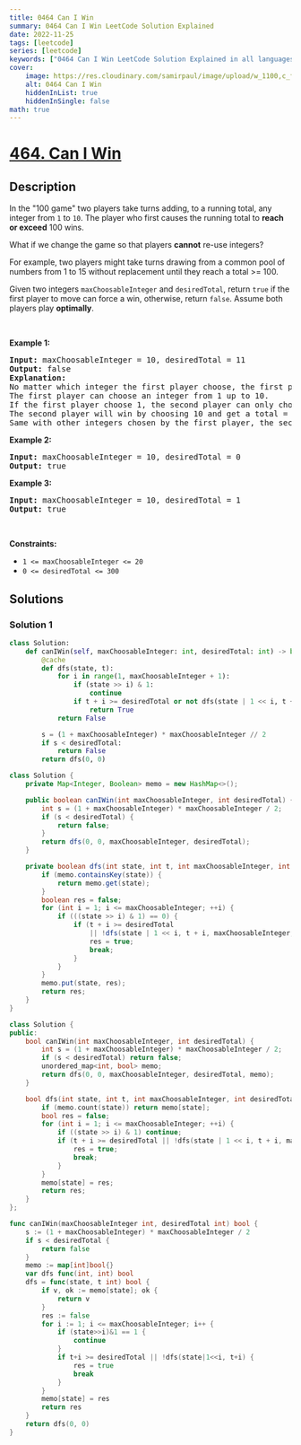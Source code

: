```yaml
---
title: 0464 Can I Win
summary: 0464 Can I Win LeetCode Solution Explained
date: 2022-11-25
tags: [leetcode]
series: [leetcode]
keywords: ["0464 Can I Win LeetCode Solution Explained in all languages", "0464 Can I Win", "LeetCode", "leetcode solution in Python3 C++ Java Go PHP Ruby Swift TypeScript Rust C# JavaScript C", "GeeksforGeeks", "InterviewBit", "Coding Ninjas", "HackerRank", "HackerEarth", "CodeChef", "TopCoder", "AlgoExpert", "freeCodeCamp", "Codeforces", "GitHub", "AtCoder", "Samir Paul"]
cover:
    image: https://res.cloudinary.com/samirpaul/image/upload/w_1100,c_fit,co_rgb:FFFFFF,l_text:Arial_75_bold:0464 Can I Win - Solution Explained/problem-solving.webp
    alt: 0464 Can I Win
    hiddenInList: true
    hiddenInSingle: false
math: true
---
```



# [464. Can I Win](https://leetcode.com/problems/can-i-win)


## Description

<p>In the &quot;100 game&quot; two players take turns adding, to a running total, any integer from <code>1</code> to <code>10</code>. The player who first causes the running total to <strong>reach or exceed</strong> 100 wins.</p>

<p>What if we change the game so that players <strong>cannot</strong> re-use integers?</p>

<p>For example, two players might take turns drawing from a common pool of numbers from 1 to 15 without replacement until they reach a total &gt;= 100.</p>

<p>Given two integers <code>maxChoosableInteger</code> and <code>desiredTotal</code>, return <code>true</code> if the first player to move can force a win, otherwise, return <code>false</code>. Assume both players play <strong>optimally</strong>.</p>

<p>&nbsp;</p>
<p><strong class="example">Example 1:</strong></p>

<pre>
<strong>Input:</strong> maxChoosableInteger = 10, desiredTotal = 11
<strong>Output:</strong> false
<strong>Explanation:</strong>
No matter which integer the first player choose, the first player will lose.
The first player can choose an integer from 1 up to 10.
If the first player choose 1, the second player can only choose integers from 2 up to 10.
The second player will win by choosing 10 and get a total = 11, which is &gt;= desiredTotal.
Same with other integers chosen by the first player, the second player will always win.
</pre>

<p><strong class="example">Example 2:</strong></p>

<pre>
<strong>Input:</strong> maxChoosableInteger = 10, desiredTotal = 0
<strong>Output:</strong> true
</pre>

<p><strong class="example">Example 3:</strong></p>

<pre>
<strong>Input:</strong> maxChoosableInteger = 10, desiredTotal = 1
<strong>Output:</strong> true
</pre>

<p>&nbsp;</p>
<p><strong>Constraints:</strong></p>

<ul>
	<li><code>1 &lt;= maxChoosableInteger &lt;= 20</code></li>
	<li><code>0 &lt;= desiredTotal &lt;= 300</code></li>
</ul>

## Solutions

### Solution 1

<!-- tabs:start -->

```python
class Solution:
    def canIWin(self, maxChoosableInteger: int, desiredTotal: int) -> bool:
        @cache
        def dfs(state, t):
            for i in range(1, maxChoosableInteger + 1):
                if (state >> i) & 1:
                    continue
                if t + i >= desiredTotal or not dfs(state | 1 << i, t + i):
                    return True
            return False

        s = (1 + maxChoosableInteger) * maxChoosableInteger // 2
        if s < desiredTotal:
            return False
        return dfs(0, 0)
```

```java
class Solution {
    private Map<Integer, Boolean> memo = new HashMap<>();

    public boolean canIWin(int maxChoosableInteger, int desiredTotal) {
        int s = (1 + maxChoosableInteger) * maxChoosableInteger / 2;
        if (s < desiredTotal) {
            return false;
        }
        return dfs(0, 0, maxChoosableInteger, desiredTotal);
    }

    private boolean dfs(int state, int t, int maxChoosableInteger, int desiredTotal) {
        if (memo.containsKey(state)) {
            return memo.get(state);
        }
        boolean res = false;
        for (int i = 1; i <= maxChoosableInteger; ++i) {
            if (((state >> i) & 1) == 0) {
                if (t + i >= desiredTotal
                    || !dfs(state | 1 << i, t + i, maxChoosableInteger, desiredTotal)) {
                    res = true;
                    break;
                }
            }
        }
        memo.put(state, res);
        return res;
    }
}
```

```cpp
class Solution {
public:
    bool canIWin(int maxChoosableInteger, int desiredTotal) {
        int s = (1 + maxChoosableInteger) * maxChoosableInteger / 2;
        if (s < desiredTotal) return false;
        unordered_map<int, bool> memo;
        return dfs(0, 0, maxChoosableInteger, desiredTotal, memo);
    }

    bool dfs(int state, int t, int maxChoosableInteger, int desiredTotal, unordered_map<int, bool>& memo) {
        if (memo.count(state)) return memo[state];
        bool res = false;
        for (int i = 1; i <= maxChoosableInteger; ++i) {
            if ((state >> i) & 1) continue;
            if (t + i >= desiredTotal || !dfs(state | 1 << i, t + i, maxChoosableInteger, desiredTotal, memo)) {
                res = true;
                break;
            }
        }
        memo[state] = res;
        return res;
    }
};
```

```go
func canIWin(maxChoosableInteger int, desiredTotal int) bool {
	s := (1 + maxChoosableInteger) * maxChoosableInteger / 2
	if s < desiredTotal {
		return false
	}
	memo := map[int]bool{}
	var dfs func(int, int) bool
	dfs = func(state, t int) bool {
		if v, ok := memo[state]; ok {
			return v
		}
		res := false
		for i := 1; i <= maxChoosableInteger; i++ {
			if (state>>i)&1 == 1 {
				continue
			}
			if t+i >= desiredTotal || !dfs(state|1<<i, t+i) {
				res = true
				break
			}
		}
		memo[state] = res
		return res
	}
	return dfs(0, 0)
}
```

<!-- tabs:end -->

<!-- end -->
